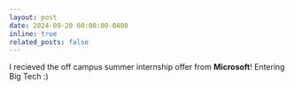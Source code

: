 ```yaml
---
layout: post
date: 2024-09-20 00:00:00-0400
inline: true
related_posts: false
---
```


I recieved the off campus summer internship offer from **Microsoft**! Entering Big Tech :)